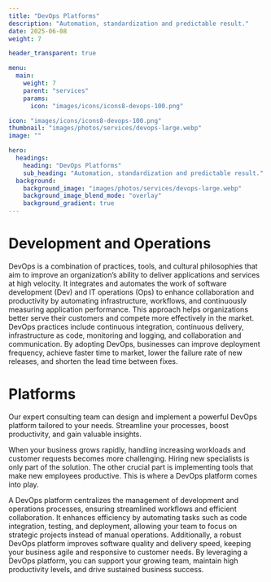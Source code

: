 ```yaml
---
title: "DevOps Platforms"
description: "Automation, standardization and predictable result."
date: 2025-06-08
weight: 7

header_transparent: true

menu:
  main:
    weight: 7
    parent: "services"
    params:
      icon: "images/icons/icons8-devops-100.png"

icon: "images/icons/icons8-devops-100.png"
thumbnail: "images/photos/services/devops-large.webp"
image: ""

hero:
  headings:
    heading: "DevOps Platforms"
    sub_heading: "Automation, standardization and predictable result."
  background:
    background_image: "images/photos/services/devops-large.webp"
    background_image_blend_mode: "overlay"
    background_gradient: true
---
```


# Development and Operations
DevOps is a combination of practices, tools, and cultural philosophies that aim to improve an organization’s ability to deliver applications and services at high velocity. It integrates and automates the work of software development (Dev) and IT operations (Ops) to enhance collaboration and productivity by automating infrastructure, workflows, and continuously measuring application performance. This approach helps organizations better serve their customers and compete more effectively in the market. DevOps practices include continuous integration, continuous delivery, infrastructure as code, monitoring and logging, and collaboration and communication. By adopting DevOps, businesses can improve deployment frequency, achieve faster time to market, lower the failure rate of new releases, and shorten the lead time between fixes.

# Platforms
Our expert consulting team can design and implement a powerful DevOps platform tailored to your needs. Streamline your processes, boost productivity, and gain valuable insights.

When your business grows rapidly, handling increasing workloads and customer requests becomes more challenging. Hiring new specialists is only part of the solution. The other crucial part is implementing tools that make new employees productive. This is where a DevOps platform comes into play.

A DevOps platform centralizes the management of development and operations processes, ensuring streamlined workflows and efficient collaboration. It enhances efficiency by automating tasks such as code integration, testing, and deployment, allowing your team to focus on strategic projects instead of manual operations. Additionally, a robust DevOps platform improves software quality and delivery speed, keeping your business agile and responsive to customer needs. By leveraging a DevOps platform, you can support your growing team, maintain high productivity levels, and drive sustained business success.
